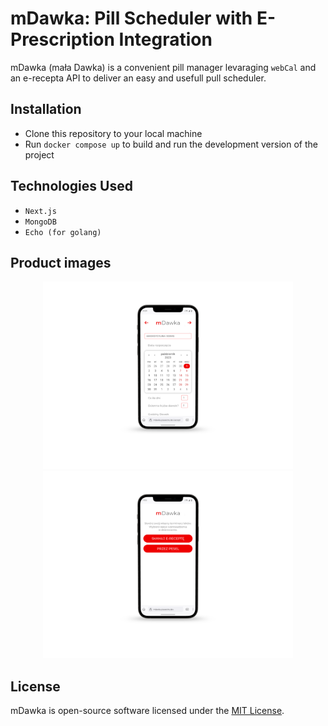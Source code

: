# mDawka: Pill Scheduler with E-Prescription Integration

mDawka (mała Dawka) is a convenient pill manager levaraging `webCal` and an e-recepta API to deliver an easy and usefull pull scheduler.

## Installation

- Clone this repository to your local machine
- Run `docker compose up` to build and run the development version of the project

## Technologies Used

- `Next.js`
- `MongoDB`
- `Echo (for golang)`

## Product images

<p align="center">
  <img src="assets/example1.png" width="400" />
  <img src="assets/example2.png" width="400" /> 
</p>

## License

mDawka is open-source software licensed under the [MIT License](LICENSE).
